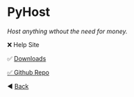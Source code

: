 # PyHost

*Host anything wthout the need for money.*

❌ Help Site

✅ [Downloads](dwn "PyHost Downloads")

[✅ Github Repo](https://github.com/GloriousGlider8/PyHost "Github Repo for: PyHost")


◀️ [Back](https://gloriousglider8.github.io "Back")
